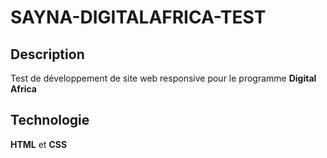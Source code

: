 # SAYNA-DIGITALAFRICA-TEST
## Description
Test de développement de site web responsive pour le programme **Digital Africa**
## Technologie
**HTML** et **CSS**